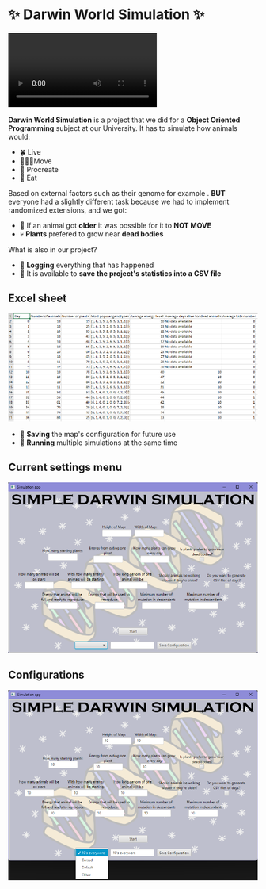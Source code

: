 # ✨ Darwin World Simulation ✨

![](public/video.mp4)

**Darwin World Simulation** is a project that we did for a **Object Oriented Programming** subject at our University. 
It has to simulate how animals would: 
* 🍀 Live 
* 🚶‍♂️‍➡️Move 
* 💌 Procreate 
* 🥦 Eat

Based on external factors such as their genome for example . 
**BUT** everyone had a slightly different task because we had to implement randomized extensions, and we got:
* 🧓 If an animal got **older** it was possible for it to **NOT MOVE**
* 💀 **Plants** prefered to grow near **dead bodies**

What is also in our project?
* 💬 **Logging** everything that has happened
* 📁 It is available to **save the project's statistics into a CSV file**
## Excel sheet

![excel](public/excel.png)

* 💾 **Saving** the map's configuration for future use
* 🏃 **Running**  multiple simulations at the same time

## Current settings menu

![settings](public/intro.png)

## Configurations

![configurations](public/saving_configuration.png)